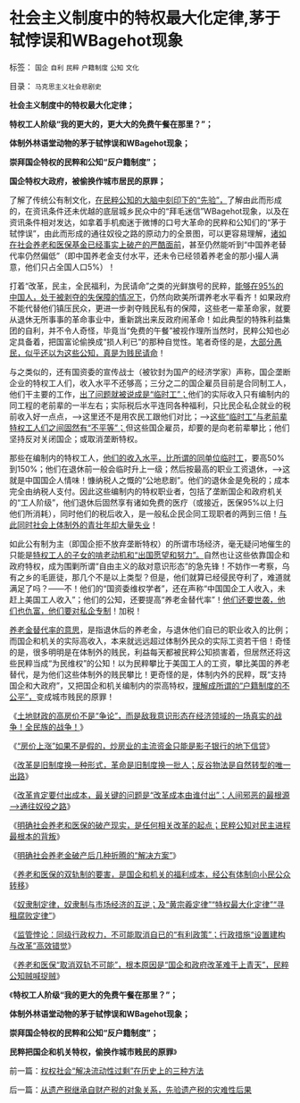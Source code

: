 # 社会主义制度中的特权最大化定律,茅于轼悖误和WBagehot现象

标签： `国企` `自利` `民粹` `户籍制度` `公知` `文化` 

目录： `马克思主义社会悲剧史`

**社会主义制度中的特权最大化定律；**

**特权工人阶级“我的更大的，更大大的免费午餐在那里？”；**

**体制外林语堂动物的茅于轼悖误和WBagehot现象；**

**崇拜国企特权的民粹和公知“反户籍制度”；**

**国企特权大政府，被偷换作城市居民的原罪；**

了解了传统公有制文化，[在民粹公知的大脑中刻印下的“先验”，](../../../2013/11/16/先验的客观性，令私有制民主成为进化论之最优化社会.md)了解由此而形成的，在资讯条件还未优越的底层城乡民众中的“拜毛迷信”WBagehot现象，以及在资讯条件相对发达，如拿着手机痴迷于微博的口号大革命的民粹和公知们的“茅于轼悖误”，由此而形成的通往奴役之路的原动力的全景图，可以更容易理解，[诸如在社会养老和医保基金已经事实上破产的严酷面前](../../../2013/11/1/“为民请命”的民粹公知，对民主进程最根本的背叛.md)，甚至仍然能听到“中国养老替代率仍然偏低”（即中国养老金支付水平，还未令已经领着养老金的那小撮人满意，他们只占全国人口5%）！

打着“改革，民主，全民福利，为民请命”之类的光鲜旗号的民粹，[能够在95%的中国人，处于被剥夺的失保障的情况下](../../../2009/7/30/十几亿体制外老百姓的利益由谁呼吁.md)，仍然向欧美所谓养老水平看齐！如果政府不能代替他们镇压民众，更进一步剥夺贱民私有的保障，这些老一辈革命家，就要从退休无所事事的革命事业中，重新跳出来反政府闹革命！如此典型的特殊利益集团的自利，并不令人奇怪，毕竟当“免费的午餐”被视作理所当然时，民粹公知也必定具备着，把国富论偷换成“损人利已”的那种自觉性。笔者奇怪的是，[大部分愚民，似乎还以为这些公知，真是为贱民请命](../../../2013/5/24/三角演义中的WBagehot愚民现象和林语堂的动物；.md)！

与之类似的，还有国资委的宣传战士（被钦封为国产的经济学家）声称，国企垄断企业的特权工人们，收入水平不还够高；三分之二的国企雇员目前是合同制工人，他们干主要的工作，[出了问题就被说成是“临时工”；](../../../2013/6/22/临时工发飚，反户籍制度概念混乱的借题发挥.md)他们的实际收入只有编制内的同工程的老前辈的一半左右；实际税后水平连同各种福利，只比民企私企就业的税前收入好一点点，——>这里还不是用农民工跟他们对比；——>[这些“临时工”与老前辈特权工人们之间固然有“不平等”；](../../../2013/6/22/反腐败只是宣传和安慰，临时工说明政府边际的客观存在.md)但这些国企雇员，却要的是向老前辈攀比；他们坚持反对关闭国企；或取消垄断特权。

那些在编制内的特权工人，[他们的收入水平，比所谓的同单位临时工](../../../2009/12/30/国有单位总是20%的人做了80%的工作.md)，要高50%到150%；他们在退休前一般会临时升上一级；然后按最高的职业工资退休，——>这就是中国国企人情味！慷纳税人之慨的“公地悲剧”。他们的退休金是免税的；成本完全由纳税人支付。因此这些编制内的特权职业者，包括了垄断国企和政府机关的“工人阶级”，他们退休后固然享有诸如免费的医疗（或接近，医保95%以上归他们所消耗），同时他们的税后收入，是一般私企民企同工现职者的两到三倍！[与此同时社会上体制外的青壮年却大量失业](../../../2011/1/29/社会主义的失业危机.md)！

如此公有制为主（即国企拒不放弃垄断特权）的所谓市场经济，毫无疑问地催生的只能是[特权工人的子女的啃老动机和“出国愿望和努力”。](../../../2009/11/3/有条件啃老者可能是无可奈何的“好”选择.md)自然也让这些依靠国企和政府特权，成为围剿所谓“自由主义的敌对意识形态”的急先锋！不妨作一考察，乌有之乡的毛匪徒，那几个不是以上类型？但是，他们就算已经侵民夺利了，难道就满足了吗？——不！他们的“国资委维权学者”，还在声称“中国国企工人收入，未赶上美国工人收入”；他们的公知，还要提高“养老金替代率”！[他们还要世袭，他们也仇富，他们要对私企专制](../../../2009/7/29/阻碍中国深入改革的最顽固利益集团.md)！加税！



[养老金替代率的意思](../../../2013/11/14/改革十年多来寸步难行，因为民粹公知们贼喊捉贼.md)，是指退休后的养老金，与退休他们自已的职业收入的比例；而国企和机关的实际高收入，本来就远远超过体制外民众的实际工资若干倍！奇怪的是，很多明明是在体制外的贱民，利益每天都被民粹公知损害着，但居然还将这些民粹当成“为民维权”的公知！以为民粹攀比于美国工人的工资，攀比美国的养老替代，是为他们这些体制外的贱民攀比！更奇怪的是，体制内外的民粹，既“支持国企和大政府”，又把国企和机关编制内的崇高特权，[理解成所谓的“户籍制度的不公平”，](../../../2010/5/27/义务教育产业化，反户籍福利造福了谁.md)变成城市贱民的原罪！

《[土地财政的高房价不是“争论”，而是敌我意识形态在经济领域的一场真实的战争！全民族的战争！](../../../2013/10/21/敌我意识形态在经济领域的真实的战争！.md)》

《[“房价上涨”如果不是假的，炒房业的主流资金只能是影子银行的地下信贷](../../../2013/10/21/牛刀同志掩盖了炒房业的非法资金渠道.md)》

《[改革是旧制度换一种形式，革命是旧制度换一批人；反谷物法是自然转型的唯一出路](../../../2013/10/22/旧制度换种形式称改革，换批人叫革命，及黄宗羲定律和反谷物法.md)》

《[改革肯定要付出成本，最关键的问题是“改革成本由谁付出”；人间邪恶的最根源——>通往奴役之路](../../../2013/10/28/改革肯定要付出成本，最关键的问题是“改革成本由谁付出”.md)》

《[明确社会养老和医保的破产现实，是任何相关改革的起点；民粹公知对民主进程最根本的背叛](../../../2013/11/1/“为民请命”的民粹公知，对民主进程最根本的背叛.md)》

《[明确社会养老金破产后几种折腾的“解决方案”](../../../2013/11/4/明确社会养老金破产后几种折腾的“解决方案”.md)》

《[养老和医保的双轨制的要害，是国企和机关的福利成本，经公有体制向小民公众转移](../../../2013/11/6/养老和医保双轨制的剖析：反不掉，也不必反；.md)》

《[奴隶制定律，奴隶制与市场经济的互逆；及“黄宗羲定律”“特权最大化定律”“寻租腐败定律”](../../../2013/11/8/奴隶制定律，奴隶制与市场经济的互逆.md)》

《[监管悖论：同级行政权力，不可能取消自已的“有利政策”；行政措施“设置建构与改革”高效错觉](../../../2013/11/11/监管悖论：同级行政权力，不可能取消自已的“有利政策”.md)》

《[养老和医保“取消双轨不可能”，根本原因是“国企和政府改革难于上青天”，民粹公知贼喊捉贼](../../../2013/11/14/改革十年多来寸步难行，因为民粹公知们贼喊捉贼.md)》

《**特权工人阶级“我的更大的免费午餐在那里？”；**

**体制外林语堂动物的茅于轼悖误和WBagehot现象；**

**崇拜国企特权的民粹和公知“反户籍制度”；**

**民粹把国企和机关特权，偷换作城市贱民的原罪**》



前一篇：[权权社会“解决流动性过剩”在历史上的三种方法](../../../2013/11/17/权权社会“解决流动性过剩”在历史上的三种方法.md)

后一篇：[从遗产税继承自财产税的对象关系，先验遗产税的灾难性后果](../../../2013/11/17/从遗产税继承自财产税的对象关系，先验遗产税的灾难性后果.md)